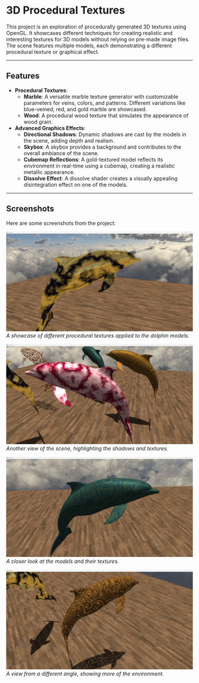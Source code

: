 # 3D Procedural Textures

This project is an exploration of procedurally generated 3D textures using OpenGL. It showcases different techniques for creating realistic and interesting textures for 3D models without relying on pre-made image files. The scene features multiple models, each demonstrating a different procedural texture or graphical effect.

---
## Features

* **Procedural Textures**:
    * **Marble**: A versatile marble texture generator with customizable parameters for veins, colors, and patterns. Different variations like blue-veined, red, and gold marble are showcased.
    * **Wood**: A procedural wood texture that simulates the appearance of wood grain.
* **Advanced Graphics Effects**:
    * **Directional Shadows**: Dynamic shadows are cast by the models in the scene, adding depth and realism.
    * **Skybox**: A skybox provides a background and contributes to the overall ambiance of the scene.
    * **Cubemap Reflections**: A gold-textured model reflects its environment in real-time using a cubemap, creating a realistic metallic appearance.
    * **Dissolve Effect**: A dissolve shader creates a visually appealing disintegration effect on one of the models.

---
## Screenshots

Here are some screenshots from the project:

![Screenshot of Procedural Textures 1](screenshots/1.png)
*A showcase of different procedural textures applied to the dolphin models.*

![Screenshot of Procedural Textures 2](screenshots/2.png)
*Another view of the scene, highlighting the shadows and textures.*

![Screenshot of Procedural Textures 3](screenshots/3.png)
*A closer look at the models and their textures.*

![Screenshot of Procedural Textures 4](screenshots/4.png)
*A view from a different angle, showing more of the environment.*